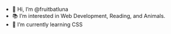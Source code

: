 - 🌙 Hi, I’m @fruitbatluna
- 📚 I’m interested in Web Development, Reading, and Animals.
- 🌱 I’m currently learning CSS

<!---
fruitbatluna/fruitbatluna is a ✨ special ✨ repository because its `README.md` (this file) appears on your GitHub profile.
You can click the Preview link to take a look at your changes.
--->
